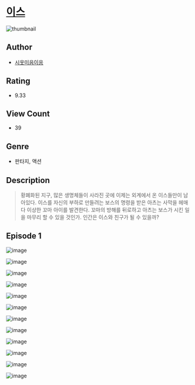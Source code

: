# [이스](https://comic.naver.com/challenge/list?titleId=811062)
![thumbnail](https://image-comic.pstatic.net/user_contents_data/challenge_comic/2023/05/25/upload_3847260674776511028_480x623.jpeg)

## Author
- [시옷미음이응](https://comic.naver.com/artistTitle?id=367182)

## Rating
- 9.33

## View Count
- 39

## Genre
- 판타지, 액션

## Description
> 황폐화된 지구, 많은 생명체들이 사라진 곳에 이제는 외계에서 온 이스들만이 남아있다. 이스를 자신의 부하로 만들려는 보스의 명령을 받은 아츠는 사막을 헤매다 이상한 꼬마 아이를 발견한다. 꼬마의 방해를 뒤로하고 아츠는 보스가 시킨 일을 마무리 할 수 있을 것인가. 인간은 이스와 친구가 될 수 있을까?


## Episode 1
![image](https://image-comic.pstatic.net/user_contents_data/challenge_comic/2023/05/25/367182/upload_7004557787576940644.jpeg)

![image](https://image-comic.pstatic.net/user_contents_data/challenge_comic/2023/05/25/367182/upload_7234251488374253110.jpeg)

![image](https://image-comic.pstatic.net/user_contents_data/challenge_comic/2023/05/25/367182/upload_3847541038092215347.jpeg)

![image](https://image-comic.pstatic.net/user_contents_data/challenge_comic/2023/05/25/367182/upload_3904733272872137779.jpeg)

![image](https://image-comic.pstatic.net/user_contents_data/challenge_comic/2023/05/25/367182/upload_3474352535926694452.jpeg)

![image](https://image-comic.pstatic.net/user_contents_data/challenge_comic/2023/05/25/367182/upload_3832897746545239096.jpeg)

![image](https://image-comic.pstatic.net/user_contents_data/challenge_comic/2023/05/25/367182/upload_7233683941947356472.jpeg)

![image](https://image-comic.pstatic.net/user_contents_data/challenge_comic/2023/05/25/367182/upload_7004558878481802041.jpeg)

![image](https://image-comic.pstatic.net/user_contents_data/challenge_comic/2023/05/25/367182/upload_4122594871224775781.jpeg)

![image](https://image-comic.pstatic.net/user_contents_data/challenge_comic/2023/05/25/367182/upload_7161343747717947960.jpeg)

![image](https://image-comic.pstatic.net/user_contents_data/challenge_comic/2023/05/25/367182/upload_7364283925393388593.jpeg)

![image](https://image-comic.pstatic.net/user_contents_data/challenge_comic/2023/05/25/367182/upload_3544390292691562852.jpeg)
